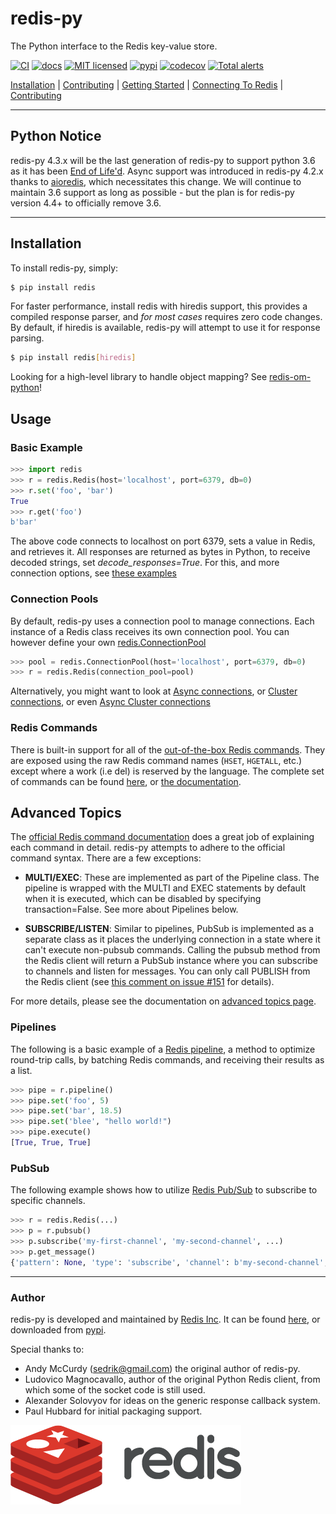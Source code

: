 # redis-py

The Python interface to the Redis key-value store.

[![CI](https://github.com/redis/redis-py/workflows/CI/badge.svg?branch=master)](https://github.com/redis/redis-py/actions?query=workflow%3ACI+branch%3Amaster)
[![docs](https://readthedocs.org/projects/redis/badge/?version=stable&style=flat)](https://redis-py.readthedocs.io/en/stable/)
[![MIT licensed](https://img.shields.io/badge/license-MIT-blue.svg)](./LICENSE)
[![pypi](https://badge.fury.io/py/redis.svg)](https://pypi.org/project/redis/)
[![codecov](https://codecov.io/gh/redis/redis-py/branch/master/graph/badge.svg?token=yenl5fzxxr)](https://codecov.io/gh/redis/redis-py)
[![Total alerts](https://img.shields.io/lgtm/alerts/g/redis/redis-py.svg?logo=lgtm&logoWidth=18)](https://lgtm.com/projects/g/redis/redis-py/alerts/)

[Installation](#installation) | [Contributing](#contributing) |  [Getting Started](#getting-started) | [Connecting To Redis](#connecting-to-redis) | [Contributing](https://github.com/redis/redis-py/blob/master/CONTRIBUTING.md)

---------------------------------------------

## Python Notice

redis-py 4.3.x will be the last generation of redis-py to support python 3.6 as it has been [End of Life'd](https://www.python.org/dev/peps/pep-0494/#schedule-last-security-only-release).  Async support was introduced in redis-py 4.2.x thanks to [aioredis](https://github.com/aio-libs/aioredis-py), which necessitates this change. We will continue to maintain 3.6 support as long as possible - but the plan is for redis-py version 4.4+ to officially remove 3.6.

---------------------------

## Installation

To install redis-py, simply:

``` bash
$ pip install redis
```

For faster performance, install redis with hiredis support, this provides a compiled response parser, and *for most cases* requires zero code changes. By default, if hiredis is available, redis-py will attempt to use it for response parsing.

``` bash
$ pip install redis[hiredis]
```

Looking for a high-level library to handle object mapping? See [redis-om-python](https://github.com/redis/redis-om-python)!

## Usage

### Basic Example

``` python
>>> import redis
>>> r = redis.Redis(host='localhost', port=6379, db=0)
>>> r.set('foo', 'bar')
True
>>> r.get('foo')
b'bar'
```

The above code connects to localhost on port 6379, sets a value in Redis, and retrieves it. All responses are returned as bytes in Python, to receive decoded strings, set *decode_responses=True*.  For this, and more connection options, see [these examples](https://redis.readthedocs.io/en/stable/examples.html)

### Connection Pools

By default, redis-py uses a connection pool to manage connections. Each instance of a Redis class receives its own connection pool. You can however define your own [redis.ConnectionPool](https://redis.readthedocs.io/en/stable/connections.html#connection-pools)

``` python
>>> pool = redis.ConnectionPool(host='localhost', port=6379, db=0)
>>> r = redis.Redis(connection_pool=pool)
```

Alternatively, you might want to look at [Async connections](https://redis.readthedocs.io/en/stable/examples/asyncio_examples.html), or [Cluster connections](https://redis.readthedocs.io/en/stable/connections.html#cluster-client), or even [Async Cluster connections](https://redis.readthedocs.io/en/stable/connections.html#async-cluster-client)

### Redis Commands

There is built-in support for all of the [out-of-the-box Redis commands](https://redis.io/commands). They are exposed using the raw Redis command names (`HSET`, `HGETALL`, etc.) except where a work (i.e del) is reserved by the language. The complete set of commands can be found [here](https://github.com/redis/redis-py/tree/master/redis/commands), or [the documentation](https://redis.readthedocs.io/en/stable/commands.html).

## Advanced Topics

The [official Redis command documentation](https://redis.io/commands)
does a great job of explaining each command in detail. redis-py attempts
to adhere to the official command syntax. There are a few exceptions:

-   **MULTI/EXEC**: These are implemented as part of the Pipeline class.
    The pipeline is wrapped with the MULTI and EXEC statements by
    default when it is executed, which can be disabled by specifying
    transaction=False. See more about Pipelines below.

-   **SUBSCRIBE/LISTEN**: Similar to pipelines, PubSub is implemented as
    a separate class as it places the underlying connection in a state
    where it can\'t execute non-pubsub commands. Calling the pubsub
    method from the Redis client will return a PubSub instance where you
    can subscribe to channels and listen for messages. You can only call
    PUBLISH from the Redis client (see [this comment on issue
    #151](https://github.com/redis/redis-py/issues/151#issuecomment-1545015)
    for details).

For more details, please see the documentation on [advanced topics page](https://redis.readthedocs.io/en/stable/advanced_features.html).

### Pipelines

The following is a basic example of a [Redis pipeline](https://redis.io/docs/manual/pipelining/), a method to optimize round-trip calls, by batching Redis commands, and receiving their results as a list.


``` python
>>> pipe = r.pipeline()
>>> pipe.set('foo', 5)
>>> pipe.set('bar', 18.5)
>>> pipe.set('blee', "hello world!")
>>> pipe.execute()
[True, True, True]
```

### PubSub

The following example shows how to utilize [Redis Pub/Sub](https://redis.io/docs/manual/pubsub/) to subscribe to specific channels.

``` python
>>> r = redis.Redis(...)
>>> p = r.pubsub()
>>> p.subscribe('my-first-channel', 'my-second-channel', ...)
>>> p.get_message()
{'pattern': None, 'type': 'subscribe', 'channel': b'my-second-channel', 'data': 1}
```


--------------------------

### Author

redis-py is developed and maintained by [Redis Inc](https://redis.com). It can be found [here](
https://github.com/redis/redis-py), or downloaded from [pypi](https://pypi.org/project/redis/).

Special thanks to:

-   Andy McCurdy (<sedrik@gmail.com>) the original author of redis-py.
-   Ludovico Magnocavallo, author of the original Python Redis client,
    from which some of the socket code is still used.
-   Alexander Solovyov for ideas on the generic response callback
    system.
-   Paul Hubbard for initial packaging support.

[![Redis](./docs/logo-redis.png)](https://www.redis.com)
